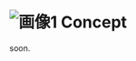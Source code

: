 ![画像1](http://ayafuji.com/upload/houseapi_pro.png "house_API_Project")
Concept
=================
soon.
